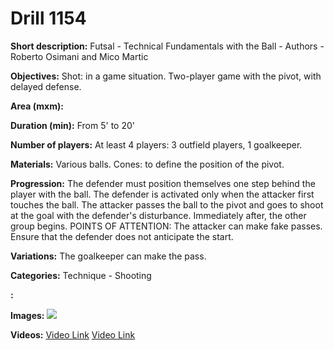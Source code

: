 # Drill 1154

**Short description:**
Futsal - Technical Fundamentals with the Ball - Authors - Roberto Osimani and Mico Martic

**Objectives:**
Shot: in a game situation. Two-player game with the pivot, with delayed defense.

**Area (mxm):**


**Duration (min):**
From 5' to 20'

**Number of players:**
At least 4 players: 3 outfield players, 1 goalkeeper.

**Materials:**
Various balls. Cones: to define the position of the pivot.

**Progression:**
The defender must position themselves one step behind the player with the ball. The defender is activated only when the attacker first touches the ball. The attacker passes the ball to the pivot and goes to shoot at the goal with the defender's disturbance. Immediately after, the other group begins. POINTS OF ATTENTION: The attacker can make fake passes. Ensure that the defender does not anticipate the start.

**Variations:**
The goalkeeper can make the pass.

**Categories:**
Technique - Shooting

**:**


**Images:**
![](https://www.coachingfutsal.com/\images\9dc8d128c1bd07312871096cae975d545d624b988a4e089a9f430ba5c8c7d74499b0488121865153025955b2f42de9430c6868cc22d6267c3058e9a361e47bfa52c1ed0ee5d92.jpg)

**Videos:**
[Video Link](https://www.youtube.com/embed/IId1tKeut7k)
[Video Link](https://www.youtube.com/embed/PeCjDvijUxM)

